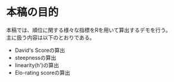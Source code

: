# 本稿の目的  
本稿では、順位に関する様々な指標をRを用いて算出するデモを行う。  
主に扱う内容は以下のとおりである。  

- David's Scoreの算出  
- steepnessの算出  
- linearity(h')の算出 
- Elo-rating scoreの算出　　

